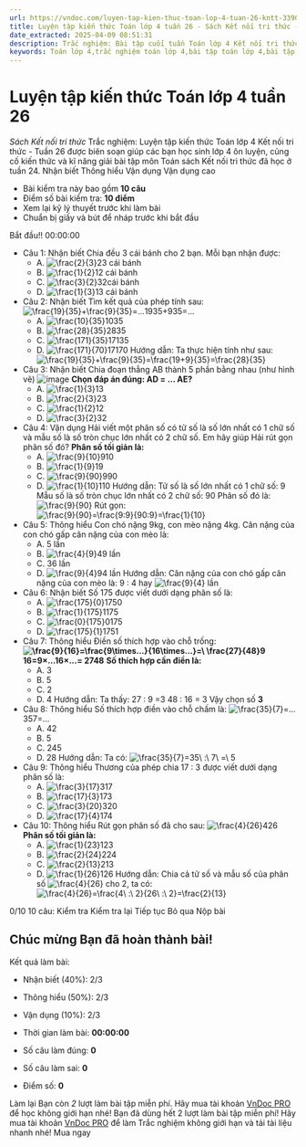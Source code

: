 ```yaml
---
url: https://vndoc.com/luyen-tap-kien-thuc-toan-lop-4-tuan-26-kntt-339068
title: Luyện tập kiến thức Toán lớp 4 tuần 26 - Sách Kết nối tri thức - VnDoc.com
date_extracted: 2025-04-09 08:51:31
description: Trắc nghiệm: Bài tập cuối tuần Toán lớp 4 Kết nối tri thức - Tuần 26 giúp các em ôn tập kiến thức và luyện giải các dạng bài tập đã học trong tuần 26.
keywords: Toán lớp 4,trắc nghiệm toán lớp 4,bài tập toán lớp 4,bài tập cuối tuần toán lớp 4,bài tập cuối tuần toán 4 sách kết nối,bài tập cuối tuần môn Toán lớp 4 kết nối tri thức tuần 26,bài tập tuần 4 môn toán lớp 4 kết nối tri thức,đề kiểm tra cuối tuần 26 môn toán lớp 4 kết nối tri thức,bài tập cuối tuần toán 4 kết nối tuần 26,trắc nghiệm toán 4 tuần 26
---
```


# Luyện tập kiến thức Toán lớp 4 tuần 26
 _Sách Kết nối tri thức_
Trắc nghiệm: Luyện tập kiến thức Toán lớp 4 Kết nối tri thức - Tuần 26 được biên soạn giúp các bạn học sinh lớp 4 ôn luyện, củng cố kiến thức và kĩ năng giải bài tập môn Toán sách Kết nối tri thức đã học ở tuần 24.
Nhận biết Thông hiểu Vận dụng Vận dụng cao
  * Bài kiểm tra này bao gồm **10 câu**
  * Điểm số bài kiểm tra: **10 điểm**
  * Xem lại kỹ lý thuyết trước khi làm bài
  * Chuẩn bị giấy và bút để nháp trước khi bắt đầu

Bắt đầu\!\!
00:00:00
  * Câu 1:  Nhận biết
Chia đều 3 cái bánh cho 2 bạn. Mỗi bạn nhận được:
    * A. ![\\frac{2}{3}](https://i.vdoc.vn/data/image/blank.png)23 cái bánh 
    * B. ![\\frac{1}{2}](https://i.vdoc.vn/data/image/blank.png)12 cái bánh 
    * C. ![\\frac{3}{2}](https://i.vdoc.vn/data/image/blank.png)32cái bánh 
    * D. ![\\frac{1}{3}](https://i.vdoc.vn/data/image/blank.png)13 cái bánh 
  * Câu 2:  Nhận biết
Tìm kết quả của phép tính sau:
![\\frac{19}{35}+\\frac{9}{35}=...](https://i.vdoc.vn/data/image/blank.png)1935+935=...
    * A. ![\\frac{10}{35}](https://i.vdoc.vn/data/image/blank.png)1035
    * B. ![\\frac{28}{35}](https://i.vdoc.vn/data/image/blank.png)2835
    * C. ![\\frac{171}{35}](https://i.vdoc.vn/data/image/blank.png)17135
    * D. ![\\frac{171}{70}](https://i.vdoc.vn/data/image/blank.png)17170
Hướng dẫn: 
Ta thực hiện tính như sau: ![\\frac{19}{35}+\\frac{9}{35}=\\frac{19+9}{35}=\\frac{28}{35}](https://tex.vdoc.vn?tex=%5Cfrac%7B19%7D%7B35%7D%2B%5Cfrac%7B9%7D%7B35%7D%3D%5Cfrac%7B19%2B9%7D%7B35%7D%3D%5Cfrac%7B28%7D%7B35%7D)
  * Câu 3:  Nhận biết
Chia đoạn thẳng AB thành 5 phần bằng nhau \(như hình vẽ\)
![image](https://i.vdoc.vn/data/image/2025/01/09/trac-nghiem-toan-h435.png)
**Chọn đáp án đúng: AD = ... AE?**
    * A. ![\\frac{1}{3}](https://i.vdoc.vn/data/image/blank.png)13
    * B. ![\\frac{2}{3}](https://i.vdoc.vn/data/image/blank.png)23
    * C. ![\\frac{1}{2}](https://i.vdoc.vn/data/image/blank.png)12
    * D. ![\\frac{3}{2}](https://i.vdoc.vn/data/image/blank.png)32
  * Câu 4:  Vận dụng
Hải viết một phân số có tử số là số lớn nhất có 1 chữ số và mẫu số là số tròn chục lớn nhất có 2 chữ số. Em hãy giúp Hải rút gọn phân số đó?
**Phân số tối giản là:**
    * A. ![\\frac{9}{10}](https://i.vdoc.vn/data/image/blank.png)910
    * B. ![\\frac{1}{9}](https://i.vdoc.vn/data/image/blank.png)19
    * C. ![\\frac{9}{90}](https://i.vdoc.vn/data/image/blank.png)990
    * D. ![\\frac{1}{10}](https://i.vdoc.vn/data/image/blank.png)110
Hướng dẫn: 
Tử số là số lớn nhất có 1 chữ số: 9
Mẫu số là số tròn chục lớn nhất có 2 chữ số: 90
Phân số đó là: ![\\frac{9}{90}](https://tex.vdoc.vn?tex=%5Cfrac%7B9%7D%7B90%7D)
Rút gọn: ![\\frac{9}{90}=\\frac{9:9}{90:9}=\\frac{1}{10}](https://tex.vdoc.vn?tex=%5Cfrac%7B9%7D%7B90%7D%3D%5Cfrac%7B9%3A9%7D%7B90%3A9%7D%3D%5Cfrac%7B1%7D%7B10%7D)
  * Câu 5:  Thông hiểu
Con chó nặng 9kg, con mèo nặng 4kg. Cân nặng của con chó gấp cân nặng của con mèo là:
    * A. 5 lần 
    * B. ![\\frac{4}{9}](https://i.vdoc.vn/data/image/blank.png)49 lần 
    * C. 36 lần 
    * D. ![\\frac{9}{4}](https://i.vdoc.vn/data/image/blank.png)94 lần 
Hướng dẫn: 
Cân nặng của con chó gấp cân nặng của con mèo là: 9 : 4 hay ![\\frac{9}{4}](https://tex.vdoc.vn?tex=%5Cfrac%7B9%7D%7B4%7D) lần
  * Câu 6:  Nhận biết
Số 175 được viết dưới dạng phân số là:
    * A. ![\\frac{175}{0}](https://i.vdoc.vn/data/image/blank.png)1750
    * B. ![\\frac{1}{175}](https://i.vdoc.vn/data/image/blank.png)1175
    * C. ![\\frac{0}{175}](https://i.vdoc.vn/data/image/blank.png)0175
    * D. ![\\frac{175}{1}](https://i.vdoc.vn/data/image/blank.png)1751
  * Câu 7:  Thông hiểu
Điền số thích hợp vào chỗ trống:
**![\\frac{9}{16}=\\frac{9\\times...}{16\\times...}=\\ \\frac{27}{48}](https://i.vdoc.vn/data/image/blank.png)9 16=9×...16×...= 2748**
**Số thích hợp cần điền là:**
    * A. 3 
    * B. 5 
    * C. 2 
    * D. 4 
Hướng dẫn: 
Ta thấy: 27 : 9 =3
48 : 16 = 3
Vậy chọn số **3**
  * Câu 8:  Thông hiểu
Số thích hợp điền vào chỗ chấm là:
![\\frac{35}{7}=...](https://i.vdoc.vn/data/image/blank.png)357=...
    * A. 42 
    * B. 5 
    * C. 245 
    * D. 28 
Hướng dẫn: 
Ta có: ![\\frac{35}{7}=35\\ :\\ 7\\ =\\ 5](https://tex.vdoc.vn?tex=%5Cfrac%7B35%7D%7B7%7D%3D35%5C%20%3A%5C%207%5C%20%3D%5C%205)
  * Câu 9:  Thông hiểu
Thương của phép chia 17 : 3 được viết dưới dạng phân số là:
    * A. ![\\frac{3}{17}](https://i.vdoc.vn/data/image/blank.png)317
    * B. ![\\frac{17}{3}](https://i.vdoc.vn/data/image/blank.png)173
    * C. ![\\frac{3}{20}](https://i.vdoc.vn/data/image/blank.png)320
    * D. ![\\frac{17}{4}](https://i.vdoc.vn/data/image/blank.png)174
  * Câu 10:  Thông hiểu
Rút gọn phân số đã cho sau:
![\\frac{4}{26}](https://i.vdoc.vn/data/image/blank.png)426
**Phân số tối giản là:**
    * A. ![\\frac{1}{23}](https://i.vdoc.vn/data/image/blank.png)123
    * B. ![\\frac{2}{24}](https://i.vdoc.vn/data/image/blank.png)224
    * C. ![\\frac{2}{13}](https://i.vdoc.vn/data/image/blank.png)213
    * D. ![\\frac{1}{26}](https://i.vdoc.vn/data/image/blank.png)126
Hướng dẫn: 
Chia cả tử số và mẫu số của phân số ![\\frac{4}{26}](https://tex.vdoc.vn?tex=%5Cfrac%7B4%7D%7B26%7D) cho 2, ta có:
![\\frac{4}{26}=\\frac{4\\ :\\ 2}{26\\ :\\ 2}=\\frac{2}{13}](https://tex.vdoc.vn?tex=%5Cfrac%7B4%7D%7B26%7D%3D%5Cfrac%7B4%5C%20%3A%5C%202%7D%7B26%5C%20%3A%5C%202%7D%3D%5Cfrac%7B2%7D%7B13%7D)

0/10
10 câu:
Kiểm tra Kiểm tra lại Tiếp tục Bỏ qua Nộp bài
## Chúc mừng Bạn đã hoàn thành bài\!
Kết quả làm bài:
  * Nhận biết \(40%\):
2/3
  * Thông hiểu \(50%\):
2/3
  * Vận dụng \(10%\):
2/3

  * Thời gian làm bài:  **00:00:00**
  * Số câu làm đúng: **0**
  * Số câu làm sai: **0**
  * Điểm số: **0**

Làm lại
Bạn còn _2_ lượt làm bài tập miễn phí. Hãy mua tài khoản [VnDoc PRO](</pro>) để học không giới hạn nhé\!  Bạn đã dùng hết 2 lượt làm bài tập miễn phí\! Hãy mua tài khoản [VnDoc PRO](</pro>) để làm Trắc nghiệm không giới hạn và tải tài liệu nhanh nhé\!  Mua ngay
